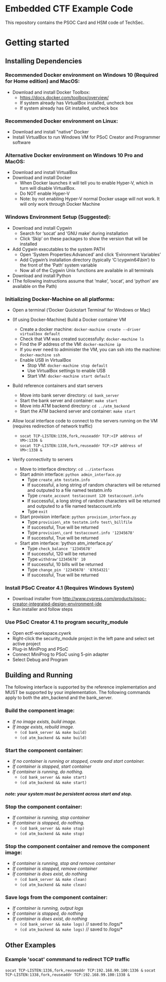 # Embedded CTF Example Code

This repository contains the PSOC Card and HSM code of TechSec.

# Getting started

## Installing Dependencies

### Recommended Docker environment on Windows 10 (Required for Home edition) and MacOS:

* Download and install Docker Toolbox:
    - https://docs.docker.com/toolbox/overview/
    - If system already has VirtualBox installed, uncheck box
    - If system already has Git installed, uncheck box

### Recommended Docker environment on Linux:

* Download and install "native" Docker
* Install VirtualBox to run Windows VM for PSoC Creator and Programmer software

### Alternative Docker environment on Windows 10 Pro and MacOS:
* Download and install VirtualBox
* Download and install Docker
    - When Docker launches it will tell you to enable Hyper-V, which in turn will disable VirtualBox.  
    - Do NOT enable Hyper-V
    - Note: by not enabling Hyper-V normal Docker usage will not work.  It will only work through Docker Machine

### Windows Environment Setup (Suggested):
* Download and install Cygwin
    - Search for ‘socat’ and ‘GNU make’ during installation
    - Click ‘Skip’ on these packages to show the version that will be installed
* Add Cygwin executables to the system PATH
    - Open ‘System Properties:Advanced’ and click ‘Evironment Variables’
    - Add Cygwin’s installation directory (typically ‘C:\cygwin64\bin’) to the front of the ‘Path’ system variable
    - Now all of the Cygwin Unix functions are available in all terminals
* Download and install Python
* (The following instructions assume that ‘make’, ‘socat’, and ‘python’ are available on the Path)

### Initializing Docker-Machine on all platforms:
* Open a terminal (‘Docker Quickstart Terminal’ for Windows or Mac)
* (If using Docker-Machine) Build a Docker container VM
     - Create a docker machine: `docker-machine create --driver virtualbox default`
     - Check that VM was created successfully: `docker-machine ls`
     - Find the IP address of the VM: `docker-machine ip`
     - If you ever need to administer the VM, you can ssh into the machine: `docker-machine ssh`
     - Enable USB in VirtualBox
          * Stop VM: `docker-machine stop default`
          * Use VirtualBox settings to enable USB
          * Start VM: `docker-machine start default`
* Build reference containers and start servers
     - Move into bank server directory: `cd bank_server`
     - Start the bank server and container: `make start`
	 - Move into ATM backend directory: `cd ../atm_backend`
     - Start the ATM backend server and container: `make start`

* Allow local interface code to connect to the servers running on the VM (requires redirection of network traffic)
     - `socat TCP-LISTEN:1336,fork,reuseaddr TCP:<IP address of VM>:1336 &`
     - `socat TCP-LISTEN:1338,fork,reuseaddr TCP:<IP address of VM>:1338 &`
* Verify connectivity to servers
     - Move to interface directory: `cd ../interfaces`
     - Start admin interface: `python admin_interface.py`
          * Type `create_atm testatm.info`
          * If successful, a long string of random characters will be returned and outputed to a file named testatm.info
          * Type `create_account testaccount 120 testaccount.info`
          * If successful, a long string of random characters will be returned and outputed to a file named testaccount.info
          * Type `exit`
     - Start provision interface: `python provision_interface.py`
          * Type `provision\_atm testatm.info test\_billfile`
          * If successful, True will be returned
          * Type `provision\_card testaccount.info '12345678'`
          * If successful, True will be returned
     - Start atm interface: ‘python atm_interface.py’
          * Type `check_balance '12345678'`
          * If successful, 120 will be returned
          * Type `withdraw'12345678' 10`
          * If successful, 10 bills will be returned
          * Type `change_pin '12345678' '87654321'`
          * If successful, True will be returned

### Install PSoC Creator 4.1 (Requires Windows System)
* Download installer from http://www.cypress.com/products/psoc-creator-integrated-design-environment-ide
* Run installer and follow steps

### Use PSoC Creator 4.1 to program security_module
* Open ectf-workspace.cywrk
* Right-click the security_module project in the left pane and select set active project
* Plug-in MiniProg and PSoC
* Connect MiniProg to PSoC using 5-pin adapter
* Select Debug and Program

## Building and Running

The following interface is supported by the reference implementation and MUST
be supported by your implementation. The following commands apply to both the
atm\_backend and the bank\_server.

### Build the component image:

* *If no image exists, build image.*
* *If image exists, rebuild image.*
     - `(cd bank_server && make build)`
     - `(cd atm_backend && make build)`

### Start the component container:

* *If no container is running or stopped, create and start container.*
* *If container is stopped, start container*
* *If container is running, do nothing.*
     - `(cd bank_server && make start)`
     - `(cd atm_backend && make start)`

#### *note: your system must be persistent across start and stop.*

### Stop the component container:

* *If container is running, stop container*
* *If container is stopped, do nothing.*
     - `(cd bank_server && make stop)`
     - `(cd atm_backend && make stop)`

### Stop the component container and remove the component image:

* *If container is running, stop and remove container*
* *If container is stopped, remove container*
* *If container is does exist, do nothing*
     - `(cd bank_server && make clean)`
     - `(cd atm_backend && make clean)`

### Save logs from the component container:

* *If container is running, output logs*
* *If container is stopped, do nothing*
* *If container is does exist, do nothing*
     - `(cd bank_server && make logs)` // saved to /logs/*
     - `(cd atm_backend && make logs)` // saved to /logs/*

## Other Examples

### Example 'socat' commmand to redirect TCP traffic
`socat TCP-LISTEN:1336,fork,reuseaddr TCP:192.168.99.100:1336 &`
`socat TCP-LISTEN:1338,fork,reuseaddr TCP:192.168.99.100:1338 &`
